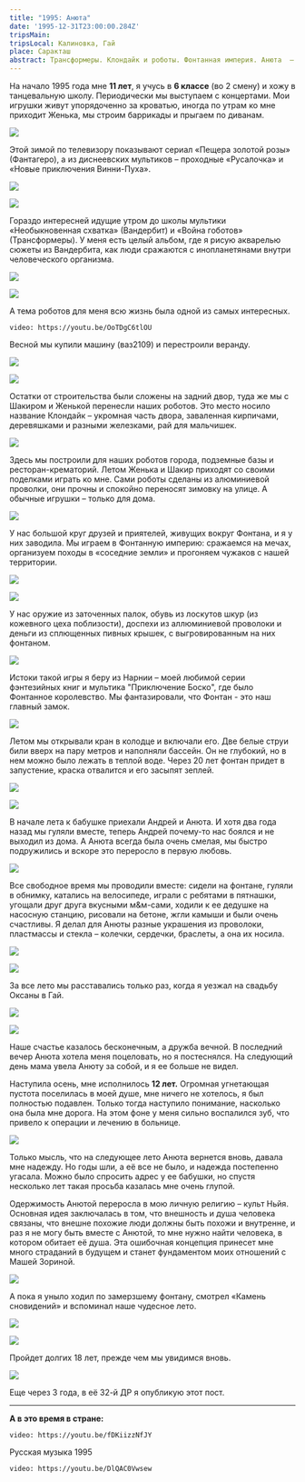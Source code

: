 ```yaml
---
title: "1995: Анюта"
date: '1995-12-31T23:00:00.284Z'
tripsMain: 
tripsLocal: Калиновка, Гай
place: Саракташ
abstract: Трансформеры. Клондайк и роботы. Фонтанная империя. Анюта  – первая любовь. Грустная осень.
---
```


На начало 1995 года мне **11 лет**, я учусь в **6 классе** (во 2 смену) и хожу в танцевальную школу. Периодически мы выступаем с концертами. Мои игрушки живут упорядоченно за кроватью, иногда по утрам ко мне приходит Женька, мы строим баррикады и прыгаем по диванам.

![](m/1995-school-ng.jpg)

Этой зимой по телевизору показывают сериал «Пещера золотой розы» (Фантагеро), а из диснеевских мультиков – проходные «Русалочка» и «Новые приключения Винни-Пуха».

![](dop/136544997_60479bdacb3ef7742679758a362d4e8f_l.jpg)

![](dop/135784645_vini.jpg)

Гораздо интересней идущие утром до школы мультики «Необыкновенная схватка» (Вандербит) и «Война гоботов» (Трансформеры). У меня есть целый альбом, где я рисую акварелью сюжеты из Вандербита, как люди сражаются с инопланетянами внутри человеческого организма.

![](dop/wb.jpg)

![](dop/135784646_wb.jpg)

А тема роботов для меня всю жизнь была одной из самых интересных.

`video: https://youtu.be/OoTDgC6tlOU`

Весной мы купили машину (ваз2109) и перестроили веранду. 

![](dop/20170521_111757.jpg)

![](dop/vaz.jpg)

Остатки от строительства были сложены на задний двор, туда же мы с Шакиром и Женькой перенесли наших роботов. Это место носило название Клондайк – укромная часть двора, заваленная кирпичами, деревяшками и разными железками, рай для мальчишек. 

![](dop/20170604_214529.jpg)

Здесь мы построили для наших роботов города, подземные базы и ресторан-крематорий. Летом Женька и Шакир приходят со своими поделками играть ко мне. Сами роботы сделаны из алюминиевой проволки, они прочны и спокойно переносят зимовку на улице. А обычные игрушки &ndash; только для дома.

![](dop/robot.jpg)

 У нас большой круг друзей и приятелей, живущих вокруг Фонтана, и я у них заводила. Мы играем в Фонтанную империю: сражаемся на мечах, организуем походы в «соседние земли» и прогоняем чужаков с нашей территории. 

![](dop/20170521_111536.jpg)

![](dop/fontan.jpg)

У нас оружие из заточенных палок, обувь из лоскутов шкур (из кожевного цеха поблизости), доспехи из аллюминиевой проволоки и деньги из сплющенных пивных крышек, с выгровированным на них фонтаном. 

![](dop/20170521_111734.jpg)

Истоки такой игры я беру из Нарнии – моей любимой серии фэнтезийных книг и мультика "Приключение Боско", где было Фонтанное королевство. Мы фантазировали, что Фонтан - это наш главный замок. 

![](dop/narnia-caspian.jpg)

Летом мы открывали кран в колодце и включали его. Две белые струи били вверх на пару метров и наполняли бассейн. Он не глубокий, но в нем можно было лежать в теплой воде. Через 20 лет фонтан придет в запустение, краска отвалится и его засыпят зеплей.

![](dop/20170521_111652.jpg)

![](dop/20170521_111510.jpg)

В начале лета к бабушке приехали Андрей и Анюта. И хотя два года назад мы гуляли вместе, теперь Андрей почему-то нас боялся и не выходил из дома. А Анюта всегда была очень смелая, мы быстро подружились и вскоре это переросло в первую любовь.

![](m/ania2014-1.JPG)

Все свободное время мы проводили вместе: сидели на фонтане, гуляли в обнимку, катались на велосипеде, играли с ребятами в пятнашки, угощали друг друга вкусными м&м-сами, ходили к ее дедушке на насосную станцию, рисовали на бетоне, жгли камыши и были очень счастливы. Я делал для Анюты разные украшения из проволоки, пластмассы и стекла – колечки, сердечки, браслеты, а она их носила.

![](dop/hroniki-narnii-aktery_24-1024x653.jpg)

![](dop/20170521_111753.jpg)

За все лето мы расставались только раз, когда я уезжал на свадьбу Оксаны в Гай. 

![](m/1995-kalinovka-03.jpg)

![](m/1995-kalinovka-02.jpg)

Наше счастье казалось бесконечным, а дружба вечной. В последний вечер Анюта хотела меня поцеловать, но я постеснялся. На следующий день мама увела Анюту за собой, и я ее больше не видел.

Наступила осень, мне исполнилось **12 лет.** Огромная угнетающая пустота поселилась в моей душе, мне ничего не хотелось, я был полностью подавлен. Только тогда наступило понимание, насколько она была мне дорога. На этом фоне у меня сильно воспалился зуб, что привело к операции и лечению в больнице.

![](m/1995-kalinovka-01.jpg)

Только мысль, что на следующее лето Анюта вернется вновь, давала мне надежду. Но годы шли, а её все не было, и надежда постепенно угасала. Можно было спросить адрес у ее бабушки, но спустя несколько лет такая просьба казалась мне очень глупой.

Одержимость Анютой переросла в мою личную религию – культ Ньйя. Основная идея заключалась в том, что внешность и душа человека связаны, что внешне похожие люди должны быть похожи и внутренне, и раз я не могу быть вместе с Анютой, то мне нужно найти человека, в котором обитает её душа. Эта ошибочная концепция принесет мне много страданий в будущем и станет фундаментом моих отношений с Машей Зориной.

![](m/aniamasha.jpg)

А пока я уныло ходил по замерзшему фонтану, смотрел «Камень сновидений» и вспоминал наше чудесное лето. 

![](dop/135788213_ds2.jpg)

![](dop/135788212_dreamstone.jpg)

Пройдет долгих 18 лет, прежде чем мы увидимся вновь. 

![](m/ania2014-2.JPG)

Еще через 3 года, в её 32-й ДР я опубликую этот пост.

---

**А в это время в стране:**

`video: https://youtu.be/fDKiizzNfJY`

Русская музыка 1995

`video: https://youtu.be/DlQAC0Vwsew`
